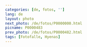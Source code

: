 ```yaml
---
categories: [de, fotos, '']
lang: de
layout: photo
next_photo: /de/fotos/P0000000.html
picname: P0000483
prev_photo: /de/fotos/P0000482.html
tags: [Fotofalle, Hyenas]
---
```

